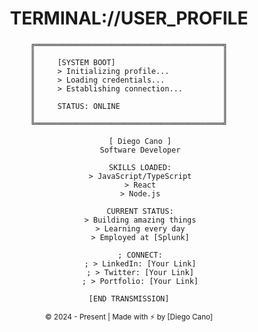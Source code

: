 # <div align="center">TERMINAL://USER_PROFILE</div>

<div align="center">

```
╔══════════════════════════════════════════╗
║                                          ║
║     [SYSTEM BOOT]                        ║
║     > Initializing profile...            ║
║     > Loading credentials...             ║
║     > Establishing connection...         ║
║                                          ║
║     STATUS: ONLINE                       ║
║                                          ║
╚══════════════════════════════════════════╝

     [ Diego Cano ]
     Software Developer
     
     SKILLS LOADED:
     > JavaScript/TypeScript
     > React
     > Node.js
     
     CURRENT STATUS:
     > Building amazing things
     > Learning every day
     > Employed at [Splunk]
     
     ; CONNECT:
     ; > LinkedIn: [Your Link]
     ; > Twitter: [Your Link]
     ; > Portfolio: [Your Link]

[END TRANSMISSION]
```

</div>

<div align="center">
<sub>© 2024 - Present | Made with ⚡️ by [Diego Cano]</sub>
</div>